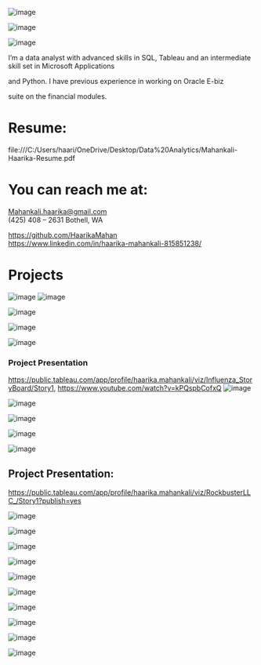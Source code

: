 ![image](https://user-images.githubusercontent.com/107511180/181687546-0ca993bc-f93f-4ef0-bef1-4cd6ab261f3f.png)


![image](https://user-images.githubusercontent.com/107511180/181715936-4a7b7b57-6384-4ff0-9ef2-75d86f72859a.png)

![image](https://user-images.githubusercontent.com/107511180/181716702-8fde9109-17ea-4f05-b3c1-0f34f6d67854.png)

I’m a data analyst with advanced skills in 
SQL, Tableau and an intermediate skill set in Microsoft Applications

and Python. I have previous experience in working on Oracle E-biz 

suite on the financial modules.

# Resume: 
file:///C:/Users/haari/OneDrive/Desktop/Data%20Analytics/Mahankali-Haarika-Resume.pdf


# You can reach me at:

Mahankali.haarika@gmail.com      
(425) 408 – 2631 Bothell, WA

 https://github.com/HaarikaMahan                    
 https://www.linkedin.com/in/haarika-mahankali-815851238/    
 

# Projects

![image](https://user-images.githubusercontent.com/107511180/181689469-fad0b1d9-ef9d-4b79-8b54-7b8f52a6ec7e.png)
![image](https://user-images.githubusercontent.com/107511180/181728992-357dbbdf-72cf-40f8-8e48-38a369163319.png)

![image](https://user-images.githubusercontent.com/107511180/181727784-dca9783c-ebf0-417e-b29b-a9e0dfcfa298.png)

![image](https://user-images.githubusercontent.com/107511180/181727841-fd53dc6c-2366-4652-8078-df781ac44bb2.png)

![image](https://user-images.githubusercontent.com/107511180/181728076-8635dd25-99bf-47a2-8643-2e43ec7ccc3c.png)

### Project Presentation
https://public.tableau.com/app/profile/haarika.mahankali/viz/Influenza_StoryBoard/Story1,
https://www.youtube.com/watch?v=kPQspbCofxQ
![image](https://user-images.githubusercontent.com/107511180/181731073-3ea54312-4b2b-4167-a213-85c1ff55449a.png)

![image](https://user-images.githubusercontent.com/107511180/181732916-0b9347f8-284d-4a34-830f-8907eb77f40f.png)

![image](https://user-images.githubusercontent.com/107511180/181733240-e4f8dbf2-9408-4890-9023-7ecd6a088132.png)

![image](https://user-images.githubusercontent.com/107511180/181735562-d886a324-18da-4b01-bb63-8ab0473d8a7b.png)

![image](https://user-images.githubusercontent.com/107511180/181736500-1241f447-4f48-445e-bcab-47796d9072ec.png)

## Project Presentation:
https://public.tableau.com/app/profile/haarika.mahankali/viz/RockbusterLLC_/Story1?publish=yes

![image](https://user-images.githubusercontent.com/107511180/181741427-36b9b64b-706c-447d-aa21-b29d390193ac.png)

![image](https://user-images.githubusercontent.com/107511180/181742135-a6f66e5d-cda5-46bb-a9ee-adffb6c50f77.png)

![image](https://user-images.githubusercontent.com/107511180/181742731-fa238f30-a6e6-40fd-9cf2-8e16e3b6d197.png)

![image](https://user-images.githubusercontent.com/107511180/181746774-fd60518a-6d0d-4608-8e59-b3f50137ec36.png)

![image](https://user-images.githubusercontent.com/107511180/181747725-9f08300c-48c2-412d-9d15-457f86026da2.png)


![image](https://user-images.githubusercontent.com/107511180/181748163-78c2b5c4-83b6-46e5-8d83-1645a7e23da6.png)

![image](https://user-images.githubusercontent.com/107511180/181748387-2ab4552d-bc90-4dfa-966e-c1f30a4f169f.png)

![image](https://user-images.githubusercontent.com/107511180/181748651-529d9055-9587-48f3-9921-5bfc2dcd5821.png)

![image](https://user-images.githubusercontent.com/107511180/181749094-15fbf750-5131-4f6a-b341-1c7b0ea0424c.png)

![image](https://user-images.githubusercontent.com/107511180/181751121-68fd474a-d0af-40fe-8a7d-b3b023c700fb.png)






















